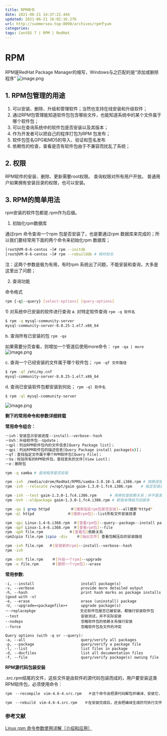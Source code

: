 ```yaml
---
title: RPM命令
date: 2021-06-21 14:37:22.444
updated: 2021-06-21 16:02:16.276
url: http://summersea.top:8090/archives/rpm于yum
categories: 
tags: CentOS 7 | RPM | RedHat
---
```


# RPM
RPM是RedHat Package Manager的缩写，Windows与之匹配的是“添加或删除程序”
![image.png](http://summersea.top:8090/upload/2021/06/image-3e59fcb216554db28c96d92d9ea67306.png)

## 1. RPM包管理的用途
1. 可以安装、删除、升级和管理软件；当然也支持在线安装和升级软件；
2. 通过RPM包管理能知道软件包包含哪些文件，也能知道系统中的某个文件属于哪个软件包；
3. 可以在查询系统中的软件包是否安装以及其版本；
4. 作为开发者可以把自己的程序打包为RPM 包发布；
5. 软件包签名GPG和MD5的导入、验证和签名发布
6. 依赖性的检查，查看是否有软件包由于不兼容而扰乱了系统；

## 2. 权限
RPM软件的安装、删除、更新需要root权限。
查询权限对所有用户开放。
普通用户如果拥有安装目录的权限，也可以安装。
## 3. RPM的简单用法
rpm安装的软件包都是.rpm作为后缀。
1. 初始化rpm数据库

通过rpm 命令查询一个rpm 包是否安装了，也是要通过rpm 数据库来完成的；所以我们要经常用下面的两个命令来初始化rpm 数据库；
```bash
[root@VM-0-6-centos ~]# rpm --initdb
[root@VM-0-6-centos ~]# rpm --rebuilddb # 耗时较长
```
注：这两个参数是极为有用，有时rpm 系统出了问题，不能安装和查询，大多是这里出了问题；

2. 查询功能

命令格式
```bash
rpm {-q|--query} [select-options] [query-options]
```
1\) 对系统中已安装的软件进行查询
a. 对特定软件查询
`rpm -q 软件名`
```bash
$ rpm -q mysql-community-server 
mysql-community-server-8.0.25-1.el7.x86_64
```

b. 查询所有已安装的包
`rpm -qa`

如果需要分页查看，则增加一个管道后使用more命令：
`rpm -qa | more`
![image.png](2)

c. 查询一个已经安装的文件属于哪个软件包；
`rpm -qf 文件路径`
```bash
$ rpm -qf /etc/my.cnf
mysql-community-server-8.0.25-1.el7.x86_64
```

d. 查询已安装软件包都安装到何处；
`rpm -ql 软件名`
```bash
$ rpm -ql mysql-community-server 
```
![image.png](http://summersea.top:8090/upload/2021/06/image-88010340e28e49cfa2987db210a9f4b3.png)

**剩下的常用命令和参数详细转载**

**常用命令组合：**
```bash
－ivh：安装显示安装进度--install--verbose--hash
－Uvh：升级软件包--Update；
－qpl：列出RPM软件包内的文件信息[Query Package list]；
－qpi：列出RPM软件包的描述信息[Query Package install package(s)]；
－qf：查找指定文件属于哪个RPM软件包[Query File]；
－Va：校验所有的RPM软件包，查找丢失的文件[View Lost]；
－e：删除包
```
```bash
rpm -q samba # 查询程序是否安装

rpm -ivh  /media/cdrom/RedHat/RPMS/samba-3.0.10-1.4E.i386.rpm # 按路径安装并显示进度
rpm -ivh --relocate /=/opt/gaim gaim-1.3.0-1.fc4.i386.rpm    # 指定安装目录

rpm -ivh --test gaim-1.3.0-1.fc4.i386.rpm　　　 # 用来检查依赖关系；并不是真正的安装；
rpm -Uvh --oldpackage gaim-1.3.0-1.fc4.i386.rpm # 新版本降级为旧版本

rpm -qa | grep httpd　　　　　 ＃[搜索指定rpm包是否安装]--all搜索*httpd*
rpm -ql httpd　　　　　　　　　＃[搜索rpm包]--list所有文件安装目录

rpm -qpi Linux-1.4-6.i368.rpm　＃[查看rpm包]--query--package--install package信息
rpm -qpf Linux-1.4-6.i368.rpm　＃[查看rpm包]--file
rpm -qpR file.rpm　　　　　　　＃[查看包]依赖关系
rpm2cpio file.rpm |cpio -div    ＃[抽出文件] 查看包解压后的安装路径

rpm -ivh file.rpm 　＃[安装新的rpm]--install--verbose--hash
rpm -ivh

rpm -Uvh file.rpm    ＃[升级一个rpm]--upgrade
rpm -e file.rpm      ＃[删除一个rpm包]--erase
```

**常用参数:**
```text
-i, --install                     install package(s)
-v, --verbose                     provide more detailed output
-h, --hash                        print hash marks as package installs (good with -v)
-e, --erase                       erase (uninstall) package
-U, --upgrade=<packagefile>+      upgrade package(s)
－-replacepkge                    无论软件包是否已被安装，都强行安装软件包
--test                            安装测试，并不实际安装
--nodeps                          忽略软件包的依赖关系强行安装
--force                           忽略软件包及文件的冲突

Query options (with -q or --query):
-a, --all                         query/verify all packages
-p, --package                     query/verify a package file
-l, --list                        list files in package
-d, --docfiles                    list all documentation files
-f, --file                        query/verify package(s) owning file
```
**RPM源代码包装安装**

.src.rpm结尾的文件，这些文件是由软件的源代码包装而成的，用户要安装这类RPM软件包，必须使用命令：
```bash
rpm　--recompile　vim-4.6-4.src.rpm   ＃这个命令会把源代码解包并编译、安装它，如果用户使用命令：

rpm　--rebuild　vim-4.6-4.src.rpm　　＃在安装完成后，还会把编译生成的可执行文件重新包装成i386.rpm的RPM软件包。
```

### 参考文献
[Linux rpm 命令参数使用详解［介绍和应用］](https://www.cnblogs.com/xiaochaohuashengmi/archive/2011/10/08/2203153.html)